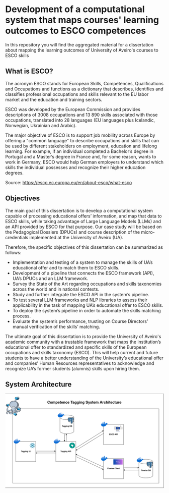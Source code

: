 # Development of a computational system that maps courses' learning outcomes to ESCO competences

In this repository you will find the aggregated material for a dissertation about mapping the learning outcomes of University of Aveiro's courses to ESCO skills

## What is ESCO?
The acronym ESCO stands for European Skills, Competences, Qualifications and Occupations and functions as a dictionary that describes, identifies and classifies professional occupations and skills relevant to the EU labor market and the education and training sectors. 

ESCO was developed by the European Commission and provides descriptions of 3008 occupations and 13 890 skills associated with those occupations, translated into 28 languages (EU languages plus Icelandic, Norwegian, Ukrainian and Arabic).

The major objective of ESCO is to support job mobility across Europe by offering a "common language" to describe occupations and skills that can be used by different stakeholders on employment, education and lifelong learning. 
For example, if an individual completed a Bachelor’s degree in Portugal and a Master’s degree in France and, for some reason, wants to work in Germany, ESCO would help German employers to understand which skills the individual possesses and recognize their higher education degrees.

Source: https://esco.ec.europa.eu/en/about-esco/what-esco

## Objectives

The main goal of this dissertation is to develop a computational system capable of processing educational offers’ information, and map that data to ESCO skills, while taking advantage of Large Language Models (LLMs) and an API provided by ESCO for that purpose. Our case study will be based on the Pedagogical Dossiers (DPUCs) and course description of the micro-credentials implemented at the University of Aveiro (UA).

Therefore, the specific objectives of this dissertation can be summarized as follows:

* Implementation and testing of a system to manage the skills of UA’s educational offer and to match them to ESCO skills.
* Development of a pipeline that connects the ESCO framework (API), UA’s DPUCs and an LLM framework.
* Survey the State of the Art regarding occupations and skills taxonomies across the world and in national contexts.
* Study and further integrate the ESCO API in the system’s pipeline.
* To test several LLM frameworks and NLP libraries to assess their applicability in the task of mapping UA’s educational offer to ESCO skills.
* To deploy the system’s pipeline in order to automate the skills matching process.
* Evaluate the system’s performance, trusting on Course Directors’ manual verification of the skills’ matching.

The ultimate goal of this dissertation is to provide the University of Aveiro's academic community with a trustable framework that maps the institution’s educational offer to standardized and specific skills of the European occupations and skills taxonomy (ESCO). This will help current and future students to have a better understanding of the University’s educational offer and companies’ Human Resources representatives to acknowledge and recognize UA’s former students (alumnis) skills upon hiring them.


## System Architecture

![image](./docs/architecture_diagram.png)
